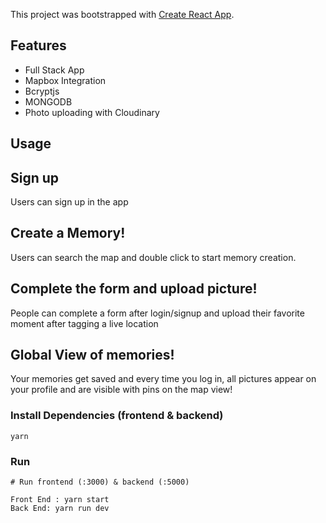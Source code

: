This project was bootstrapped with [Create React App](https://github.com/facebook/create-react-app).
## Features

- Full Stack App
- Mapbox Integration
- Bcryptjs
- MONGODB
- Photo uploading with Cloudinary

## Usage

## Sign up
Users can sign up in the app

## Create a Memory!
Users can search the map and double click to start memory creation.

## Complete the form and upload picture!
People can complete a form after login/signup and upload their favorite moment after tagging a live location

## Global View of memories!

Your memories get saved and every time you log in, all pictures appear on your profile and are visible with pins on the map view!


### Install Dependencies (frontend & backend)

```
yarn
```

### Run

```
# Run frontend (:3000) & backend (:5000)

Front End : yarn start
Back End: yarn run dev
```
